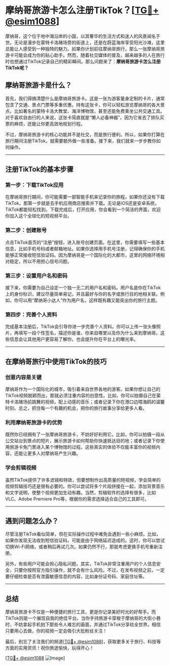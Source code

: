 # 摩纳哥旅游卡怎么注册TikTok？[[TG💪+ @esim1088](https://t.me/s/esim1088)]

摩纳哥，这个位于地中海沿岸的小国，以其奢华的生活方式和迷人的风景闻名于世。无论是漫步在蒙特卡洛赌场旁的街道上，还是在蔚蓝海岸享受阳光沙滩，这里总能让人感受到一种独特的魅力。如果你计划前往摩纳哥旅行，那么一张摩纳哥旅游卡可能会成为你的贴心助手。然而，随着社交媒体的普及，越来越多的人在旅行时也想通过TikTok记录自己的精彩瞬间。那么问题来了：**摩纳哥旅游卡怎么注册TikTok呢？**

## 摩纳哥旅游卡是什么？

首先，我们得搞清楚什么是摩纳哥旅游卡。这是一张为游客量身定制的卡片，通常包含了交通、景点门票等多重优惠。持有这张卡，你可以轻松游览摩纳哥的各大景点，比如著名的蒙特卡洛大教堂、海洋博物馆，甚至还能免费乘坐公共交通工具。对于喜欢自由行的人来说，这张卡简直就是“懒人必备神器”，因为它省去了排队买票的麻烦，还能让你更高效地规划行程。

不过，摩纳哥旅游卡的核心功能并不是社交，而是旅行便利。所以，如果你打算在旅行期间注册TikTok，就需要额外做一些准备。接下来，我们就来一步步教你如何操作。

---

## 注册TikTok的基本步骤

### 第一步：下载TikTok应用

在摩纳哥旅行期间，你可能需要一部智能手机来记录你的旅程。如果你还没有下载TikTok，那第一步就是去手机应用商店搜索并下载。无论是iOS还是安卓系统，TikTok都能轻松找到。下载完成后，打开应用，你会看到一个简洁的界面，欢迎你加入这个全球化的短视频平台。

### 第二步：创建账号

点击TikTok首页的“注册”按钮，进入账号创建页面。在这里，你需要填写一些基本信息，比如手机号码或者邮箱地址。如果你选择用手机号注册，记得确保你的手机能够正常接收短信验证码。因为摩纳哥是一个国际化的大都市，这里的网络环境相对稳定，所以不用担心信号问题。

### 第三步：设置用户名和密码

接下来，你需要为自己设定一个独一无二的用户名和密码。用户名是你在TikTok上的身份标识，建议尽量简单易记，并且最好与你的名字或旅行目的地相关联。例如，你可以用“摩纳哥小达人”作为用户名，这样既有趣又能突出你的旅行主题。

### 第四步：完善个人资料

完成基本注册后，TikTok会引导你进一步完善个人资料。你可以上传一张头像照片，再填写一段个性签名，描述你是谁、你来自哪里以及你为什么来到摩纳哥。这些信息会让其他用户更容易了解你，也会提升你在平台上的曝光率。

---

## 在摩纳哥旅行中使用TikTok的技巧

### 创意内容是关键

摩纳哥作为一个国际化的城市，吸引着来自世界各地的游客。如果你想让自己的TikTok视频脱颖而出，那就必须注重内容的创意性。比如，你可以拍摄自己在蒙特卡洛赌场前跳舞的视频，配上动感的音乐；或者记录下你在港口边喂海鸥的温馨时刻。总之，抓住每一个有趣的机会，把你的旅行故事分享给更多人看。

### 利用摩纳哥旅游卡的优势

既然你已经拥有了一张摩纳哥旅游卡，不妨好好利用它。比如，你可以拍摄一段从公交站台到景点的短片，展示旅游卡如何帮助你快速抵达目的地；或者记录下你使用旅游卡免门票进入某个博物馆的过程。这些真实的体验不仅能丰富你的视频内容，还能让更多人对摩纳哥产生兴趣。

### 学会剪辑视频

虽然TikTok提供了许多滤镜和特效，但要想制作出高质量的短视频，学会简单的视频剪辑技巧还是很有必要的。你可以尝试将多个片段拼接在一起，添加背景音乐和文字说明，使整个视频更加生动有趣。当然，剪辑软件的选择有很多，比如VLC、Adobe Premiere Pro等，根据你的需求选择适合自己的工具即可。

---

## 遇到问题怎么办？

尽管注册TikTok看似简单，但在实际操作过程中难免会遇到一些小麻烦。比如，如果你发现无法收到短信验证码，可能是由于网络延迟造成的。这时，你可以尝试切换Wi-Fi网络，或者稍后再试几次。如果仍然不行，那就考虑更换手机号重新注册。

另外，有些用户可能会担心隐私问题。其实，TikTok非常注重用户的个人信息安全，只要你按照官方指引操作，就不会有什么风险。不过，在发布视频之前，一定要仔细检查是否有泄露敏感信息的内容，比如身份证号码、家庭住址等。

---

## 总结

摩纳哥旅游卡不仅是一种便捷的旅行工具，更是你记录美好时光的好帮手。而TikTok则是一个展现自我的绝佳平台。当你手持旅游卡穿梭于摩纳哥的大街小巷时，不妨拿起手机拍下那些令人难忘的画面，并通过TikTok分享给全世界。相信只要用心去做，你的视频一定会吸引大批粉丝关注！

最后，别忘了关注我们的频道[[TG💪+ @esim1088](https://t.me/s/esim1088)]，获取更多关于旅行、科技等方面的实用资讯！祝你旅途愉快，玩得开心！

[[TG💪+ @esim1088](https://t.me/s/esim1088) ![Image](https://i.postimg.cc/4NQfJmqS/Snipaste-2025-05-13-00-14-12.png)]